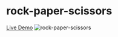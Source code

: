 # rock-paper-scissors

[Live Demo](https://yuniel-reyes.github.io/rock-paper-scissors/)
![rock-paper-scissors](https://user-images.githubusercontent.com/72564293/178947650-37c38f60-f90f-4d15-902f-66d53c0e6a1e.png)
